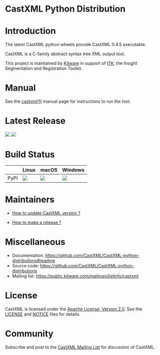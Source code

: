 # CastXML Python Distribution

Introduction
============

The latest CastXML python wheels provide CastXML 0.4.5 executable.

CastXML is a C-family abstract syntax tree XML output tool.

This project is maintained by [Kitware][kitware] in support of [ITK][itk],
the Insight Segmentation and Registration Toolkit.

[kitware]: https://www.kitware.com/
[itk]: https://itk.org/

Manual
======

See the [castxml(1)][manual] manual page for instructions to run the tool.

[manual]: https://github.com/CastXML/CastXML/blob/master/doc/manual/castxml.1.rst#castxml1

Latest Release
==============

[![][pypi-version-img]][pypi] [![][pypi-download-img]][pypi]

[pypi-version-img]: https://img.shields.io/pypi/v/castxml.svg
[pypi-download-img]: https://img.shields.io/badge/downloads-0%20total-green.svg
[pypi]: https://pypi.python.org/pypi/castxml

Build Status
============

|      | Linux | macOS | Windows  |
|------|-------|-------|----------|
| PyPI | [![][ci-status-linux-img]][ci-status-linux] | [![][ci-status-macos-img]][ci-status-macos] | [![][ci-status-win-img]][ci-status-win] |

[ci-status-linux-img]: https://circleci.com/gh/CastXML/CastXML-python-distributions.svg?style=shield
[ci-status-linux]: https://circleci.com/gh/CastXML/CastXML-python-distributions

[ci-status-macos-img]: https://travis-ci.org/CastXML/CastXML-python-distributions.svg?branch=master
[ci-status-macos]: https://travis-ci.org/CastXML/CastXML-python-distributions

[ci-status-win-img]: https://ci.appveyor.com/api/projects/status/56orbr008wcgjyr4?svg=true
[ci-status-win]: https://ci.appveyor.com/project/CastXML/CastXML-python-distributions/branch/master

Maintainers
===========

* [How to update CastXML version ?](https://github.com/CastXML/CastXML-python-distributions/blob/master/docs/update_castxml_version.rst)

* [How to make a release ?](https://github.com/CastXML/CastXML-python-distributions/blob/master/docs/make_a_release.rst)

Miscellaneous
=============

* Documentation: https://github.com/CastXML/CastXML-python-distributions#readme
* Source code: https://github.com/CastXML/CastXML-python-distributions
* Mailing list: https://public.kitware.com/mailman/listinfo/castxml

License
=======

CastXML is licensed under the [Apache License, Version 2.0][apache-license-2.0].
See the [LICENSE][license] and [NOTICE][notice] files for details.

[apache-license-2.0]: https://www.apache.org/licenses/LICENSE-2.0
[license]: https://github.com/CastXML/CastXML/blob/master/LICENSE
[notice]: https://raw.githubusercontent.com/CastXML/CastXML/master/NOTICE

Community
=========

Subscribe and post to the [CastXML Mailing List][mailing-list] for discussion of CastXML.

[mailing-list]: https://public.kitware.com/mailman/listinfo/castxml
